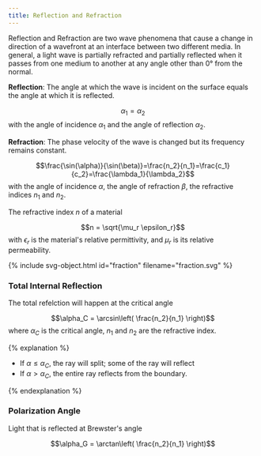 ```yaml
---
title: Reflection and Refraction
---
```

Reflection and Refraction are two wave phenomena that cause a change in direction of a wavefront at an interface between two different media.
In general, a light wave is partially refracted and partially reflected when it passes from one medium to another at any angle other than 0° from the normal.


<!--* **Reflection** causes the wavefront to return into the medium from which it originated. The angle at which the wave is incident on the surface equals the angle at which it is reflected. -->

**Reflection**: The angle at which the wave is incident on the surface equals the angle at which it is reflected. 
	
$$\alpha_1 = \alpha_2$$
with the angle of incidence $\alpha_1$ and the angle of reflection $\alpha_2$.

<!--* **Refraction** changes the direction of the wave propagating into another medium. During refraction, the phase velocity of the wave is changed but its frequency remains constant.-->
**Refraction**: The phase velocity of the wave is changed but its frequency remains constant.

$$\frac{\sin(\alpha)}{\sin(\beta)}=\frac{n_2}{n_1}=\frac{c_1}{c_2}=\frac{\lambda_1}{\lambda_2}$$
with the angle of incidence $\alpha$, the angle of refraction $\beta$, the refractive indices $n_1$ and $n_2$.


The refractive index $n$ of a material

$$n = \sqrt{\mu_r \epsilon_r}$$
with $\epsilon_r$ is the material's relative permittivity, and $\mu_r$ is its relative permeability.



<!--
 --------------- --------------
 **Reflexion:**  $\alpha_1 = \alpha_2$
 **Fraction:**   $\frac{\sin(\alpha)}{\sin(\beta)}=\frac{n_2}{n_1}=\frac{c_1}{c_2}=\frac{\lambda_1}{\lambda_2}$
 ------------------------------
-->

{% include svg-object.html id="fraction" filename="fraction.svg" %}



### Total Internal Reflection
The total refelction will happen at the critical angle

$$\alpha_C = \arcsin\left( \frac{n_2}{n_1} \right)$$
where $\alpha_C$ is the critical angle, $n_1$ and $n_2$ are the refractive index.


{% explanation %}

- If $\alpha \le \alpha_C$, the ray will split; some of the ray will reflect
- If $\alpha \gt \alpha_C$, the entire ray reflects from the boundary.

{% endexplanation %}



### Polarization Angle
Light that is reflected at Brewster's angle

$$\alpha_G = \arctan\left( \frac{n_2}{n_1} \right)$$


